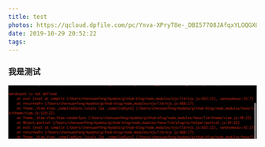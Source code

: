 ```yaml
---
title: test
photos: https://qcloud.dpfile.com/pc/Ynva-XPryT8e-_DBI577O8JAfqxYLOQGXQwV9xM_MpbTtYaXFmiKBqJc_bNvyQABrgSy3hBDtX_z2aWvZqbI9wxxxek7cKy7_R0W-KdxWUk.jpg
date: 2019-10-29 20:52:22
tags:
---
```

### 我是测试
![](test/wordcount.png)

